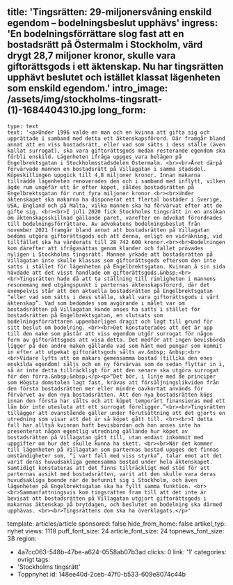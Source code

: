 title: 'Tingsrätten: 29-miljonersvåning enskild egendom – bodelningsbeslut upphävs'
ingress: 'En bodelningsförrättare slog fast att en bostadsrätt på Östermalm i Stockholm, värd drygt 28,7 miljoner kronor, skulle vara giftorättsgods i ett äktenskap. Nu har tingsrätten upphävt beslutet och istället klassat lägenheten som enskild egendom.'
intro_image: /assets/img/stockholms-tingsratt-(1)-1684404310.jpg
long_form:
  -
    type: text
    text: '<p>Under 1996 valde en man och en kvinna att gifta sig och upprättade i samband med detta ett äktenskapsförord. Där framgår bland annat att en viss bostadsrätt, eller vad som sätts i dess ställe (även kallat surrogat), ska vara giftorättsgods medan resterande egendom ska förbli enskild. Lägenheten ifråga uppges vara belägen på Engelbrektsgatan i Stockholmsstadsdelen Östermalm. <br><br>Året därpå förvärvade mannen en bostadsrätt på Villagatan i samma stadsdel. Köpeskillingen uppgick till 4,8 miljoner kronor. Innan makarna tillrädde lägenheten renoverades den och i samband med inflytt, vilken ägde rum ungefär ett år efter köpet, såldes bostadsrätten på Engelbrektsgatan för runt fyra miljoner kronor.<br><br>Under äktenskapet ska makarna ha disponerat ett flertal bostäder i Sverige, USA, England och på Malta, vilka mannen ska ha förvärvat efter att de gifte sig. <br><br>I juli 2020 fick Stockholms tingsrätt in en ansökan om äktenskapsskillnad gällande paret, varefter en advokat förordnades till bodelningsförrättare. Av advokatens bodelningsbeslut från november 2021 framgår bland annat att bostadsrätten på Villagatan bedöms utgöra giftorättsgods och att denna, enligt en vidräkning, vid tillfället ska ha värderats till 28 742 600 kronor.<br><br>Bodelningen kom därefter att ifrågasättas genom klander och fallet prövades nyligen i Stockholms tingsrätt. Mannen yrkade att bostadsrätten på Villagatan inte skulle klassas som giftorättsgods eftersom den inte satts i stället för lägenheten på Engelbrektsgatan. Kvinnan å sin sida hävdade att det visst handlade om giftorättsgods.&nbsp;<br><br>Tingsrätten hade då att ta ställning till rimligheten i mannens resonemang med utgångspunkt i parternas äktenskapsförord, där det exempelvis står att den aktuella bostadsrätten på Engelbrektsgatan “eller vad som sätts i dess ställe, skall vara giftorättsgods i vårt äktenskap”. Vad som bedömdes som avgörande i målet var om bostadsrätten på Villagatan kunde anses ha satts i stället för bostadsrätten på Engelbrektsgatan, en slutsats som bodelningsförrättaren uppenbarligen dragit och lagt till grund för sitt beslut om bodelning. <br><br>Det konstaterades att det är upp till den make som påstår att viss egendom utgör surrogat för någon form av giftorättsgods att visa detta. Det medför att ingen bevisbörda ligger på den andre maken gällande vad som hänt med pengar som kommit in efter att utpekat giftorättsgods sålts av.&nbsp; &nbsp;<br><br>Vidare lyfts att om makars gemensamma bostad (tillika den enes enskilda egendom) säljs och en ny förvärvas som de sedan flyttar in i, så är inte detta tillräckligt för att den senare ska utgöra surrogat för den förra.&nbsp;&nbsp;</p><p>“Det bör, i linje med de principer som Högsta domstolen lagt fast, krävas att försäljningslikviden från den första bostadsrätten mer eller mindre oavkortat används för förvärvet av den nya bostadsrätten. Att den nya bostadsrätten köps innan den första har sålts och att köpet temporärt finansieras med ett lån bör inte utesluta att ett surrogat föreligger.”<br><br>Tingsrätten tillägger att ovanstående gäller under förutsättning att det gjorts en utredning som visar att det är så köpet gått till. <br><br>I detta fall har alltså kvinnan haft bevisbördan och hon anses inte ha presenterat någon egentlig utredning gällande hur köpet av bostadsrätten på Villagatan gått till, utan endast inkommit med uppgifter om hur det skulle kunna ha skett. <br><br>När det kommer till lägenheten på Villagatan som parternas bostad uppges det finnas omständigheter som, “i vart fall med viss styrka”, talar emot att det varit deras huvudsakliga gemensamma bostad under hela äktenskapet. Samtidigt konstateras att det finns tillräckligt med stöd för att parternas avsikt med bostadsrätten, varit att den skulle vara deras huvudsakliga boende när de befunnit sig i Stockholm, och även lägenheten på Engelbrektsgatan ska ha fyllt samma funktion. <br><br>Sammanfattningsvis kom tingsrätten fram till att det inte är bevisat att bostadsrätten på Villagatan utgjort giftorättsgods i makarnas äktenskap på brytdagen, och beslutet om bodelning ska därmed upphävas. <br><br>Tingsrättens dom ska ha överklagats.</p>'
template: articles/article
sponsored: false
hide_from_home: false
artikel_typ: nyhet
views: 1118
puff_font_size: 24
article_font_size: 24
topnews_font_size: 38
region:
  - 4a7cc063-548b-47be-a624-0558ab07b3ad
clicks: 0
link: '1'
categories: ovrigt
tags:
  - 'Stockholms tingsrätt'
  - Toppnyhet
id: 148ee40d-2ceb-47f0-b533-609e8074c44b

